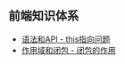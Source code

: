 <!--
 * @Author: zx
 * @Description: 
-->
## 前端知识体系


- [语法和API - this指向问题](https://github.com/N1kopapa/Blog/tree/master/1.this%E6%8C%87%E5%90%91%E9%97%AE%E9%A2%98)
- [作用域和闭包 - 闭包的作用](https://github.com/N1kopapa/Blog/issues/2)